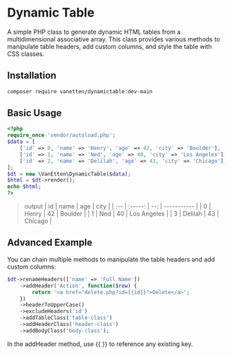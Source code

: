 # Dynamic Table
A simple PHP class to generate dynamic HTML tables from a multidimensional associative array. This class provides various methods to manipulate table headers, add custom columns, and style the table with CSS classes.

## Installation

```bash
composer require vanetten/dynamictable:dev-main
```

## Basic Usage
```php
<?php
require_once 'vendor/autoload.php';
$data = [
    ['id' => 0, 'name' => 'Henry', 'age' => 42, 'city' => 'Boulder'],
    ['id' => 1, 'name' => 'Ned', 'age' => 40, 'city' => 'Los Angeles'],
    ['id' => 2, 'name' => 'Delilah', 'age' => 43, 'city' => 'Chicago'],
];
$dt = new \VanEtten\DynamicTable($data);
$html = $dt->render();
echo $html;
?>
```
> output
| id  |  name   | age | city        |
| :-- | :-----: | --: | ----------- |
| 0   |  Henry  |  42 | Boulder     |
| 1   |   Ned   |  40 | Los Angeles |
| 3   | Delilah |  43 | Chicago     |

## Advanced Example
You can chain multiple methods to manipulate the table headers and add custom columns:

```php
$dt->renameHeaders(['name' => 'Full Name'])
    ->addHeader('Action', function($row) {
        return '<a href="delete.php?id={{id}}">Delete</a>';
    })
    ->headerToUpperCase()
    ->excludeHeaders('id')
    ->addTableClass('table-class')
    ->addHeaderClass('header-class')
    ->addBodyClass('body-class');
```
In the addHeader method, use {{ }} to reference any existing key.
